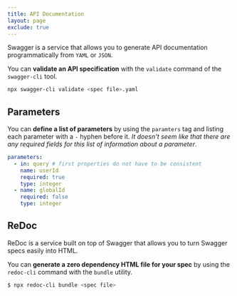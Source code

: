 ```yaml
---
title: API Documentation
layout: page
exclude: true
---
```


Swagger is a service that allows you to generate API documentation programmatically from `YAML` or `JSON`.

You can **validate an API specification** with the `validate` command of the `swagger-cli` tool.
```bash
npx swagger-cli validate <spec file>.yaml
```

## Parameters

You can **define a list of parameters** by using the `paramters` tag and listing each parameter with a `-` hyphen before it. *It doesn't seem like that there are any required fields for this list of information about a parameter*.
```yaml
parameters:
  - in: query # first properties do not have to be consistent
    name: userId
    required: true
    type: integer
  - name: globalId
    required: false
    type: integer
```

## ReDoc

ReDoc is a service built on top of Swagger that allows you to turn Swagger specs easily into HTML.

You can **generate a zero dependency HTML file for your spec** by using the `redoc-cli` command with the `bundle` utility.
```bash
$ npx redoc-cli bundle <spec file>
``` 


<!--stackedit_data:
eyJoaXN0b3J5IjpbMTI4MzM2NjU4MywxNDk0NDI3MTQ4LC0xND
U0MTg0NDQ1LC04MzgxNTAxNjMsMjMyODMxMDY1XX0=
-->